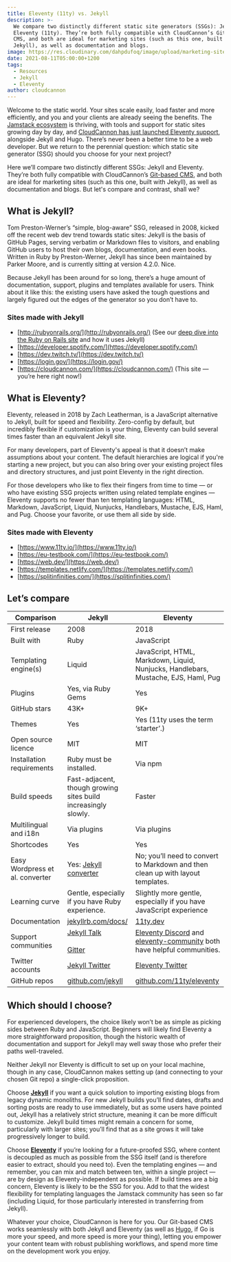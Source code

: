 ```yaml
---
title: Eleventy (11ty) vs. Jekyll
description: >-
  We compare two distinctly different static site generators (SSGs): Jekyll and
  Eleventy (11ty). They’re both fully compatible with CloudCannon’s Git-based
  CMS, and both are ideal for marketing sites (such as this one, built with
  Jekyll), as well as documentation and blogs.
image: https://res.cloudinary.com/dahpdufoq/image/upload/marketing-site/blog/eleventy-vs-jekyll.jpg
date: 2021-08-11T05:00:00+1200
tags:
  - Resources
  - Jekyll
  - Eleventy
author: cloudcannon
---
```

Welcome to the static world. Your sites scale easily, load faster and more efficiently, and you and your clients are already seeing the benefits. The [Jamstack ecosystem](https://cloudcannon.com/community/jamstack-ecosystem/) is thriving, with tools and support for static sites growing day by day, and [CloudCannon has just launched Eleventy support](https://cloudcannon.com/blog/eleventy-11ty-support-in-cloudcannon/), alongside Jekyll and Hugo. There’s never been a better time to be a web developer. But we return to the perennial question: which static site generator (SSG) should you choose for your next project?

Here we’ll compare two distinctly different SSGs: Jekyll and Eleventy. They’re both fully compatible with CloudCannon’s [Git-based CMS](https://cloudcannon.com/git-cms/), and both are ideal for marketing sites (such as this one, built with Jekyll), as well as documentation and blogs. But let's compare and contrast, shall we?

## **What is Jekyll?**

Tom Preston-Werner’s “simple, blog-aware” SSG, released in 2008, kicked off the recent web dev trend towards static sites: Jekyll is the basis of GitHub Pages, serving verbatim or Markdown files to visitors, and enabling GitHub users to host their own blogs, documentation, and even books. Written in Ruby by Preston-Werner, Jekyll has since been maintained by Parker Moore, and is currently sitting at version 4.2.0. Nice.

Because Jekyll has been around for so long, there’s a huge amount of documentation, support, plugins and templates available for users. Think about it like this: the existing users have asked the tough questions and largely figured out the edges of the generator so you don’t have to.

### Sites made with Jekyll

* [http://rubyonrails.org/](http://rubyonrails.org/) (See our [deep dive into the Ruby on Rails site](https://cloudcannon.com/community/showcases/ruby-on-rails/) and how it uses Jekyll)
* [https://developer.spotify.com/](https://developer.spotify.com/)
* [https://dev.twitch.tv/](https://dev.twitch.tv/)
* [https://login.gov/](https://login.gov/)
* [https://cloudcannon.com/](https://cloudcannon.com/) (This site — you’re here right now\!)

## **What is Eleventy?**

Eleventy, released in 2018 by Zach Leatherman, is a JavaScript alternative to Jekyll, built for speed and flexibility. Zero-config by default, but incredibly flexible if customization is your thing, Eleventy can build several times faster than an equivalent Jekyll site.

For many developers, part of Eleventy's appeal is that it doesn’t make assumptions about your content. The default hierarchies are logical if you're starting a new project, but you can also bring over your existing project files and directory structures, and just point Eleventy in the right direction.

For those developers who like to flex their fingers from time to time — or who have existing SSG projects written using related template engines — Eleventy supports no fewer than ten templating languages: HTML, Markdown, JavaScript, Liquid, Nunjucks, Handlebars, Mustache, EJS, Haml, and Pug. Choose your favorite, or use them all side by side.

### Sites made with Eleventy

* [https://www.11ty.io/](https://www.11ty.io/)
* [https://eu-testbook.com/](https://eu-testbook.com/)
* [https://web.dev/](https://web.dev/)
* [https://templates.netlify.com/](https://templates.netlify.com/)
* [https://splitinfinities.com/](https://splitinfinities.com/)

## **Let’s compare**

| Comparison  | Jekyll  | Eleventy |
| --- | --- | --- |
| First release  | 2008  | 2018 |
| Built with  | Ruby  | JavaScript |
| Templating engine(s)  | Liquid  | JavaScript, HTML, Markdown, Liquid, Nunjucks, Handlebars, Mustache, EJS, Haml, Pug |
| Plugins  | Yes, via Ruby Gems  | Yes |
| GitHub stars  | 43K+  | 9K+ |
| Themes  | Yes  | Yes (11ty uses the term ‘starter’.) |
| Open source licence  | MIT  | MIT |
| Installation requirements  | Ruby must be installed.  | Via npm |
| Build speeds  | Fast-adjacent, though growing sites build increasingly slowly.  | Faster |
| Multilingual and i18n  | Via plugins  | Via plugins |
| Shortcodes  | Yes  | Yes |
| Easy Wordpress et al. converter  | Yes: [Jekyll converter](https://import.jekyllrb.com/)  | No; you’ll need to convert to Markdown and then clean up with layout templates. |
| Learning curve  | Gentle, especially if you have Ruby experience.  | Slightly more gentle, especially if you have JavaScript experience |
| Documentation  | [jekyllrb.com/docs/](https://jekyllrb.com/docs/)  | [11ty.dev](http://11ty.dev/) |
| Support communities  | [Jekyll Talk](https://talk.jekyllrb.com/) <br><br>[Gitter](https://gitter.im/jekyll/jekyll)  | [Eleventy Discord](https://discord.gg/GBkBy9u) and [eleventy-community](https://github.com/11ty/eleventy-community) both have helpful communities. |
| Twitter accounts  | [Jekyll Twitter](https://twitter.com/jekyllrb)  | [Eleventy Twitter](https://twitter.com/eleven_ty) |
| GitHub repos  | [github.com/jekyll](https://github.com/jekyll)  | [github.com/11ty/eleventy](https://github.com/11ty/eleventy/) |

## **Which should I choose?**

For experienced developers, the choice likely won’t be as simple as picking sides between Ruby and JavaScript. Beginners will likely find Eleventy a more straightforward proposition, though the historic wealth of documentation and support for Jekyll may well sway those who prefer their paths well-traveled.

Neither Jekyll nor Eleventy is difficult to set up on your local machine, though in any case, CloudCannon makes setting up (and connecting to your chosen Git repo) a single-click proposition.

Choose **[Jekyll](https://cloudcannon.com/jekyll-cms/)** if you want a quick solution to importing existing blogs from legacy dynamic monoliths. For new Jekyll builds you’ll find dates, drafts and sorting posts are ready to use immediately, but as some users have pointed out, Jekyll has a relatively strict structure, meaning it can be more difficult to customize. Jekyll build times might remain a concern for some, particularly with larger sites; you’ll find that as a site grows it will take progressively longer to build.

Choose **[Eleventy](https://cloudcannon.com/eleventy-cms/)** if you’re looking for a future-proofed SSG, where content is decoupled as much as possible from the SSG itself (and is therefore easier to extract, should you need to). Even the templating engines — and remember, you can mix and match between ten, within a single project — are by design as Eleventy-independent as possible. If build times are a big concern, Eleventy is likely to be the SSG for you. Add to that the widest flexibility for templating languages the Jamstack community has seen so far (including Liquid, for those particularly interested in transferring from Jekyll).

Whatever your choice, CloudCannon is here for you. Our Git-based CMS works seamlessly with both Jekyll and Eleventy (as well as [Hugo](https://cloudcannon.com/hugo-cms/), if Go is more your speed, and more speed is more your thing), letting you empower your content team with robust publishing workflows, and spend more time on the development work you enjoy.
